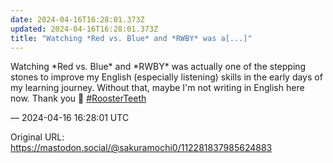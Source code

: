 ```yaml
---
date: 2024-04-16T16:28:01.373Z
updated: 2024-04-16T16:28:01.373Z
title: "Watching *Red vs. Blue* and *RWBY* was a[...]"
---
```


<p>Watching *Red vs. Blue* and *RWBY* was actually one of the stepping stones to improve my English (especially listening) skills in the early days of my learning journey. Without that, maybe I&#39;m not writing in English here now. Thank you 💖 <a href="https://mastodon.social/tags/RoosterTeeth" class="mention hashtag" rel="tag">#<span>RoosterTeeth</span></a></p>

&mdash; 2024-04-16 16:28:01 UTC

Original URL: https://mastodon.social/@sakuramochi0/112281837985624883
